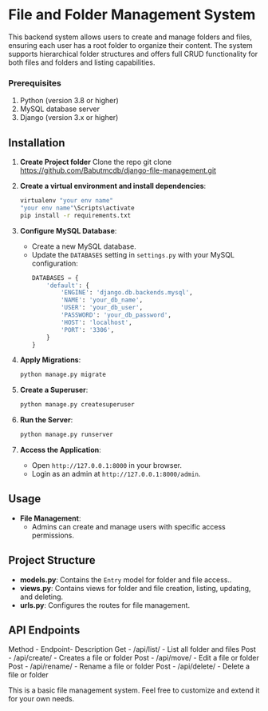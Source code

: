 # **File and Folder Management System**

This backend system allows users to create and manage folders and files, ensuring each user has a root folder to organize their content. The system supports hierarchical folder structures and offers full CRUD functionality for both files and folders and listing capabilities.

### Prerequisites

1. Python (version 3.8 or higher)
2. MySQL database server
3. Django (version 3.x or higher)

## Installation

1. **Create Project folder**
   Clone the repo
   git clone https://github.com/Babutmcdb/django-file-management.git

2. **Create a virtual environment and install dependencies**:

   ```bash
   virtualenv "your env name"
   "your env name"\Scripts\activate
   pip install -r requirements.txt
   ```

3. **Configure MySQL Database**:

   - Create a new MySQL database.
   - Update the `DATABASES` setting in `settings.py` with your MySQL configuration:
     ```python
     DATABASES = {
         'default': {
             'ENGINE': 'django.db.backends.mysql',
             'NAME': 'your_db_name',
             'USER': 'your_db_user',
             'PASSWORD': 'your_db_password',
             'HOST': 'localhost',
             'PORT': '3306',
         }
     }
     ```

4. **Apply Migrations**:

   ```bash
   python manage.py migrate
   ```

5. **Create a Superuser**:

   ```bash
   python manage.py createsuperuser
   ```

6. **Run the Server**:

   ```bash
   python manage.py runserver
   ```

7. **Access the Application**:
   - Open `http://127.0.0.1:8000` in your browser.
   - Login as an admin at `http://127.0.0.1:8000/admin`.

## Usage

- **File Management**:
  - Admins can create and manage users with specific access permissions.

## Project Structure

- **models.py**: Contains the `Entry` model for folder and file access..
- **views.py**: Contains views for folder and file creation, listing, updating, and deleting.
- **urls.py**: Configures the routes for file management.

## API Endpoints

Method - Endpoint- Description
Get - /api/list/ - List all folder and files
Post - /api/create/ - Creates a file or folder
Post - /api/move/ - Edit a file or folder
Post - /api/rename/ - Rename a file or folder
Post - /api/delete/ - Delete a file or folder

This is a basic file management system. Feel free to customize and extend it for your own needs.
